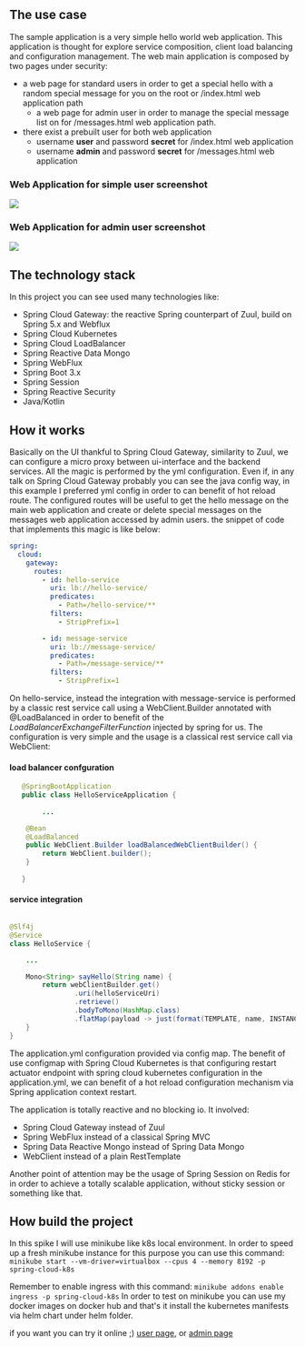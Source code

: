 ## The use case

The sample application is a very simple hello world web application. This application is thought for explore service composition, 
client load balancing and configuration management. The web main application is composed by two pages under security:
  * a web page for standard users in order to get a special hello with a random special message for you on the root or /index.html web application path
    * a web page for admin user in order to manage the special message list on for /messages.html web application path. 
  * there exist a prebuilt user for both web application
    * username **user** and password **secret** for /index.html web application 
    * username **admin** and password **secret** for /messages.html web application
 
 ### Web Application for simple user screenshot
 ![](https://raw.githubusercontent.com/mrFlick72/spring-cloud-kubernetes-demo/master/images/user_webapp.png)
 
 
 ### Web Application for admin user screenshot
 ![](https://raw.githubusercontent.com/mrFlick72/spring-cloud-kubernetes-demo/master/images/messages_webapp.png)
 
## The technology stack

In this project you can see used many technologies like:

* Spring Cloud Gateway: the reactive Spring counterpart of Zuul, build on Spring 5.x and Webflux
* Spring Cloud Kubernetes
* Spring Cloud LoadBalancer
* Spring Reactive Data Mongo
* Spring WebFlux
* Spring Boot 3.x
* Spring Session
* Spring Reactive Security
* Java/Kotlin


## How it works 

Basically on the UI thankful to Spring Cloud Gateway, similarity to Zuul, we can configure a micro proxy between ui-interface and the backend services.  All the magic 
is performed by the yml configuration. Even if, in any talk on Spring Cloud Gateway probably you can see the java config way, in this example I preferred yml config in order to 
can benefit of hot reload route. The configured routes will be useful to get the hello message on the main web application and create or delete special messages on the 
messages web application accessed by admin users. the snippet of code that implements this magic is like below:

```yaml
spring:
  cloud:
    gateway:
      routes:
        - id: hello-service
          uri: lb://hello-service/
          predicates:
            - Path=/hello-service/**
          filters:
            - StripPrefix=1

        - id: message-service
          uri: lb://message-service/
          predicates:
            - Path=/message-service/**
          filters:
            - StripPrefix=1
```

On hello-service, instead the integration with message-service is performed by a classic rest service call using a WebClient.Builder annotated with @LoadBalanced in order to 
benefit of the *LoadBalancerExchangeFilterFunction* injected by spring for us. The configuration is very simple and the usage is a classical rest service call via WebClient:

#### load balancer confguration 
```java
   @SpringBootApplication
   public class HelloServiceApplication {
    
        ...

    @Bean
    @LoadBalanced
    public WebClient.Builder loadBalancedWebClientBuilder() {
        return WebClient.builder();
    }
    
   }
```
#### service integration

```java

@Slf4j
@Service
class HelloService {

    ...

    Mono<String> sayHello(String name) {
        return webClientBuilder.get()
                .uri(helloServiceUri)
                .retrieve()
                .bodyToMono(HashMap.class)
                .flatMap(payload -> just(format(TEMPLATE, name, INSTANCE_ID, payload.getOrDefault("message", DEFAULT_MESSAGE))));
    }
}
```

The application.yml configuration provided via config map. The benefit of use configmap 
with Spring Cloud Kubernetes is that configuring restart actuator endpoint with spring cloud kubernetes configuration in the application.yml, we can benefit of a hot reload configuration mechanism
via Spring application context restart.

The application is totally reactive and no blocking io. It involved: 

* Spring Cloud Gateway instead of Zuul
* Spring WebFlux instead of a classical Spring MVC 
* Spring Data Reactive Mongo instead of Spring Data Mongo 
* WebClient instead of a plain RestTemplate 

Another point of attention may be the usage of Spring Session on Redis for in order to achieve a totally scalable application, without sticky session or something like that.

## How build the project
In this spike I will use minikube like k8s local environment. In order to speed up a fresh minikube instance for this purpose
you can use this command:
```minikube start --vm-driver=virtualbox --cpus 4 --memory 8192 -p spring-cloud-k8s```

Remember to enable ingress with this command: ```minikube addons enable ingress -p spring-cloud-k8s```
In order to test on minikube you can use my docker images on docker hub and that's it install the kubernetes manifests via helm chart under helm folder.

if you want you can try it online ;) [user page](https://spring-cloud-kubernetes-demo.vvaudi-lab.com/index.html), or [admin page](https://spring-cloud-kubernetes-demo.vvaudi-lab.com/messages.html) 
